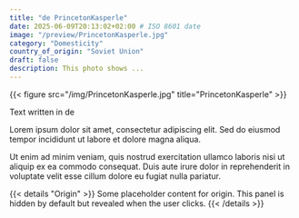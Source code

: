 ```yaml
---
title: "de PrincetonKasperle"
date: 2025-06-09T20:13:02+02:00 # ISO 8601 date
image: "/preview/PrincetonKasperle.jpg"
category: "Domesticity"
country_of_origin: "Soviet Union"
draft: false
description: This photo shows ...
---
```


{{< figure src="/img/PrincetonKasperle.jpg" title="PrincetonKasperle" >}}

Text written in de

Lorem ipsum dolor sit amet, consectetur adipiscing elit. Sed do eiusmod tempor incididunt ut labore et dolore magna aliqua.

Ut enim ad minim veniam, quis nostrud exercitation ullamco laboris nisi ut aliquip ex ea commodo consequat. Duis aute irure dolor in reprehenderit in voluptate velit esse cillum dolore eu fugiat nulla pariatur.


{{< details "Origin" >}}
Some placeholder content for origin. This panel is hidden by default but revealed when the user clicks.
{{< /details >}}

